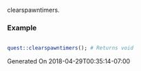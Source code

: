clearspawntimers.
### Example

```perl

quest::clearspawntimers(); # Returns void
```


Generated On 2018-04-29T00:35:14-07:00